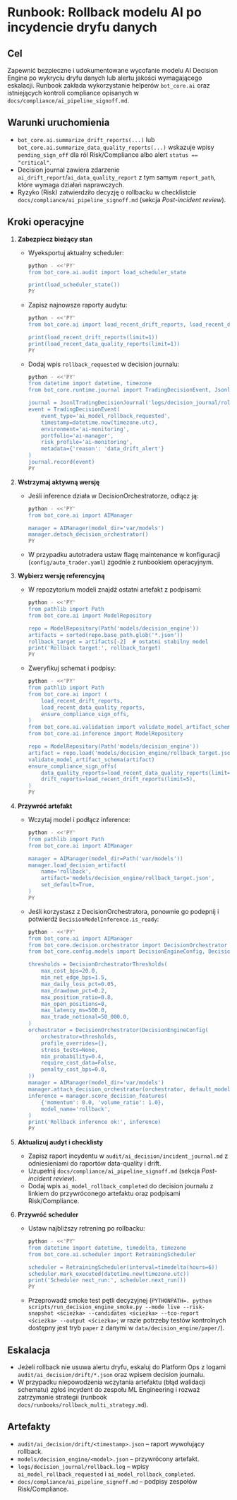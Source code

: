 # Runbook: Rollback modelu AI po incydencie dryfu danych

## Cel
Zapewnić bezpieczne i udokumentowane wycofanie modelu AI Decision Engine
po wykryciu dryfu danych lub alertu jakości wymagającego eskalacji.
Runbook zakłada wykorzystanie helperów `bot_core.ai` oraz istniejących
kontroli compliance opisanych w `docs/compliance/ai_pipeline_signoff.md`.

## Warunki uruchomienia
- `bot_core.ai.summarize_drift_reports(...)` lub
  `bot_core.ai.summarize_data_quality_reports(...)` wskazuje wpisy
  `pending_sign_off` dla ról Risk/Compliance albo alert `status == "critical"`.
- Decision journal zawiera zdarzenie `ai_drift_report`/`ai_data_quality_report`
  z tym samym `report_path`, które wymaga działań naprawczych.
- Ryzyko (Risk) zatwierdziło decyzję o rollbacku w checklistcie
  `docs/compliance/ai_pipeline_signoff.md` (sekcja *Post-incident review*).

## Kroki operacyjne
1. **Zabezpiecz bieżący stan**
   - Wyeksportuj aktualny scheduler:
     ```bash
     python - <<'PY'
     from bot_core.ai.audit import load_scheduler_state

     print(load_scheduler_state())
     PY
     ```
   - Zapisz najnowsze raporty audytu:
     ```bash
     python - <<'PY'
     from bot_core.ai import load_recent_drift_reports, load_recent_data_quality_reports

     print(load_recent_drift_reports(limit=1))
     print(load_recent_data_quality_reports(limit=1))
     PY
     ```
   - Dodaj wpis `rollback_requested` w decision journalu:
     ```bash
     python - <<'PY'
     from datetime import datetime, timezone
     from bot_core.runtime.journal import TradingDecisionEvent, JsonlTradingDecisionJournal

     journal = JsonlTradingDecisionJournal('logs/decision_journal/rollback.log')
     event = TradingDecisionEvent(
         event_type='ai_model_rollback_requested',
         timestamp=datetime.now(timezone.utc),
         environment='ai-monitoring',
         portfolio='ai-manager',
         risk_profile='ai-monitoring',
         metadata={'reason': 'data_drift_alert'}
     )
     journal.record(event)
     PY
     ```

2. **Wstrzymaj aktywną wersję**
   - Jeśli inference działa w DecisionOrchestratorze, odłącz ją:
     ```bash
     python - <<'PY'
     from bot_core.ai import AIManager

     manager = AIManager(model_dir='var/models')
     manager.detach_decision_orchestrator()
     PY
     ```
   - W przypadku autotradera ustaw flagę maintenance w konfiguracji
     (`config/auto_trader.yaml`) zgodnie z runbookiem operacyjnym.

3. **Wybierz wersję referencyjną**
   - W repozytorium modeli znajdź ostatni artefakt z podpisami:
     ```bash
     python - <<'PY'
     from pathlib import Path
     from bot_core.ai import ModelRepository

     repo = ModelRepository(Path('models/decision_engine'))
     artifacts = sorted(repo.base_path.glob('*.json'))
     rollback_target = artifacts[-2]  # ostatni stabilny model
     print('Rollback target:', rollback_target)
     PY
     ```
   - Zweryfikuj schemat i podpisy:
     ```bash
     python - <<'PY'
     from pathlib import Path
     from bot_core.ai import (
         load_recent_drift_reports,
         load_recent_data_quality_reports,
         ensure_compliance_sign_offs,
     )
     from bot_core.ai.validation import validate_model_artifact_schema
     from bot_core.ai.inference import ModelRepository

     repo = ModelRepository(Path('models/decision_engine'))
     artifact = repo.load('models/decision_engine/rollback_target.json')
     validate_model_artifact_schema(artifact)
     ensure_compliance_sign_offs(
         data_quality_reports=load_recent_data_quality_reports(limit=5),
         drift_reports=load_recent_drift_reports(limit=5),
     )
     PY
     ```

4. **Przywróć artefakt**
   - Wczytaj model i podłącz inference:
     ```bash
     python - <<'PY'
     from pathlib import Path
     from bot_core.ai import AIManager

     manager = AIManager(model_dir=Path('var/models'))
     manager.load_decision_artifact(
         name='rollback',
         artifact='models/decision_engine/rollback_target.json',
         set_default=True,
     )
     PY
     ```
   - Jeśli korzystasz z DecisionOrchestratora, ponownie go podepnij i potwierdź
     `DecisionModelInference.is_ready`:
     ```bash
     python - <<'PY'
     from bot_core.ai import AIManager
     from bot_core.decision.orchestrator import DecisionOrchestrator
     from bot_core.config.models import DecisionEngineConfig, DecisionOrchestratorThresholds

     thresholds = DecisionOrchestratorThresholds(
         max_cost_bps=20.0,
         min_net_edge_bps=1.5,
         max_daily_loss_pct=0.05,
         max_drawdown_pct=0.2,
         max_position_ratio=0.8,
         max_open_positions=8,
         max_latency_ms=500.0,
         max_trade_notional=50_000.0,
     )
     orchestrator = DecisionOrchestrator(DecisionEngineConfig(
         orchestrator=thresholds,
         profile_overrides={},
         stress_tests=None,
         min_probability=0.4,
         require_cost_data=False,
         penalty_cost_bps=0.0,
     ))
     manager = AIManager(model_dir='var/models')
     manager.attach_decision_orchestrator(orchestrator, default_model='rollback')
     inference = manager.score_decision_features(
         {'momentum': 0.0, 'volume_ratio': 1.0},
         model_name='rollback',
     )
     print('Rollback inference ok:', inference)
     PY
     ```

5. **Aktualizuj audyt i checklisty**
   - Zapisz raport incydentu w `audit/ai_decision/incident_journal.md` z
     odniesieniami do raportów data-quality i drift.
   - Uzupełnij `docs/compliance/ai_pipeline_signoff.md` (sekcja *Post-incident review*).
   - Dodaj wpis `ai_model_rollback_completed` do decision journalu z linkiem do
     przywróconego artefaktu oraz podpisami Risk/Compliance.

6. **Przywróć scheduler**
   - Ustaw najbliższy retrening po rollbacku:
     ```bash
     python - <<'PY'
     from datetime import datetime, timedelta, timezone
     from bot_core.ai.scheduler import RetrainingScheduler

     scheduler = RetrainingScheduler(interval=timedelta(hours=6))
     scheduler.mark_executed(datetime.now(timezone.utc))
     print('Scheduler next_run:', scheduler.next_run())
     PY
     ```
   - Przeprowadź smoke test pętli decyzyjnej (`PYTHONPATH=. python scripts/run_decision_engine_smoke.py --mode live --risk-snapshot <ścieżka> --candidates <ścieżka> --tco-report <ścieżka> --output <ścieżka>`; w razie potrzeby testów kontrolnych dostępny jest tryb `paper` z danymi w `data/decision_engine/paper/`).

## Eskalacja
- Jeżeli rollback nie usuwa alertu dryfu, eskaluj do Platform Ops z logami
  `audit/ai_decision/drift/*.json` oraz wpisem decision journalu.
- W przypadku niepowodzenia wczytania artefaktu (błąd walidacji schematu)
  zgłoś incydent do zespołu ML Engineering i rozważ zatrzymanie strategii
  (runbook `docs/runbooks/rollback_multi_strategy.md`).

## Artefakty
- `audit/ai_decision/drift/<timestamp>.json` – raport wywołujący rollback.
- `models/decision_engine/<model>.json` – przywrócony artefakt.
- `logs/decision_journal/rollback.log` – wpisy `ai_model_rollback_requested`
  i `ai_model_rollback_completed`.
- `docs/compliance/ai_pipeline_signoff.md` – podpisy zespołów Risk/Compliance.
